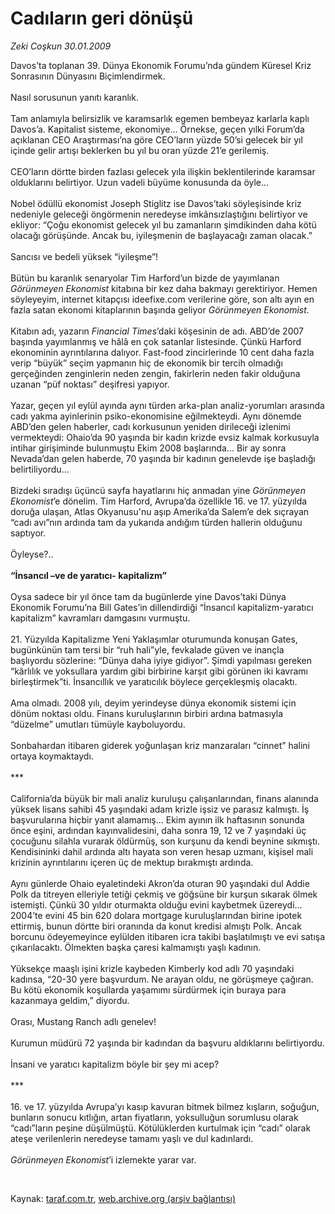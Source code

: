 # Cadıların geri dönüşü

*Zeki Coşkun 30.01.2009*

<div class="taraf_structure_2col_1zq">
<div class="margen_n">



 <p>Davos’ta toplanan 39. Dünya Ekonomik Forumu’nda gündem Küresel Kriz Sonrasının Dünyasını Biçimlendirmek. <br/><br/>Nasıl sorusunun yanıtı karanlık. <br/><br/>Tam anlamıyla belirsizlik ve karamsarlık egemen bembeyaz karlarla kaplı Davos’a. Kapitalist sisteme, ekonomiye... Örnekse, geçen yılki Forum’da açıklanan CEO Araştırması’na göre CEO’ların yüzde 50’si gelecek bir yıl içinde gelir artışı beklerken bu yıl bu oran yüzde 21’e gerilemiş. <br/><br/>CEO’ların dörtte birden fazlası gelecek yıla ilişkin beklentilerinde karamsar olduklarını belirtiyor. Uzun vadeli büyüme konusunda da öyle... <br/><br/>Nobel ödüllü ekonomist Joseph Stiglitz ise Davos’taki söyleşisinde kriz nedeniyle geleceği öngörmenin neredeyse imkânsızlaştığını belirtiyor ve ekliyor: “Çoğu ekonomist gelecek yıl bu zamanların şimdikinden daha kötü olacağı görüşünde. Ancak bu, iyileşmenin de başlayacağı zaman olacak.” <br/><br/>Sancısı ve bedeli yüksek “iyileşme”! <br/><br/>Bütün bu karanlık senaryolar Tim Harford’un bizde de yayımlanan <i>Görünmeyen Ekonomist</i> kitabına bir kez daha bakmayı gerektiriyor. Hemen söyleyeyim, internet kitapçısı ideefixe.com verilerine göre, son altı ayın en fazla satan ekonomi kitaplarının başında geliyor <i>Görünmeyen Ekonomist</i>. <br/><br/>Kitabın adı, yazarın <i>Financial Times</i>’daki köşesinin de adı. ABD’de 2007 başında yayımlanmış ve hâlâ en çok satanlar listesinde. Çünkü Harford ekonominin ayrıntılarına dalıyor. Fast-food zincirlerinde 10 cent daha fazla verip “büyük” seçim yapmanın hiç de ekonomik bir tercih olmadığı gerçeğinden zenginlerin neden zengin, fakirlerin neden fakir olduğuna uzanan “püf noktası” deşifresi yapıyor. <br/><br/>Yazar, geçen yıl eylül ayında aynı türden arka-plan analiz-yorumları arasında cadı yakma ayinlerinin psiko-ekonomisine eğilmekteydi. Aynı dönemde ABD’den gelen haberler, cadı korkusunun yeniden dirileceği izlenimi vermekteydi: Ohaio’da 90 yaşında bir kadın krizde evsiz kalmak korkusuyla intihar girişiminde bulunmuştu Ekim 2008 başlarında... Bir ay sonra Nevada’dan gelen haberde, 70 yaşında bir kadının genelevde işe başladığı belirtiliyordu... <br/><br/>Bizdeki sıradışı üçüncü sayfa hayatlarını hiç anmadan yine <i>Görünmeyen Ekonomist</i>’e dönelim. Tim Harford, Avrupa’da özellikle 16. ve 17. yüzyılda doruğa ulaşan, Atlas Okyanusu'nu aşıp Amerika’da Salem’e dek sıçrayan “cadı avı”nın ardında tam da yukarıda andığım türden hallerin olduğunu saptıyor. <br/><br/>Öyleyse?..<b> <br/><br/>“İnsancıl –ve de yaratıcı- kapitalizm”</b> <br/><br/>Oysa sadece bir yıl önce tam da bugünlerde yine Davos’taki Dünya Ekonomik Forumu’na Bill Gates’in dillendirdiği “İnsancıl kapitalizm-yaratıcı kapitalizm” kavramları damgasını vurmuştu. <br/><br/>21. Yüzyılda Kapitalizme Yeni Yaklaşımlar oturumunda konuşan Gates, bugünkünün tam tersi bir “ruh hali”yle, fevkalade güven ve inançla başlıyordu sözlerine: “Dünya daha iyiye gidiyor”. Şimdi yapılması gereken “kârlılık ve yoksullara yardım gibi birbirine karşıt gibi görünen iki kavramı birleştirmek”ti. İnsancıllık ve yaratıcılık böylece gerçekleşmiş olacaktı. <br/><br/>Ama olmadı. 2008 yılı, deyim yerindeyse dünya ekonomik sistemi için dönüm noktası oldu. Finans kuruluşlarının birbiri ardına batmasıyla “düzelme” umutları tümüyle kayboluyordu. <br/><br/>Sonbahardan itibaren giderek yoğunlaşan kriz manzaraları “cinnet” halini ortaya koymaktaydı. <br/><br/>*** <br/><br/>California’da büyük bir mali analiz kuruluşu çalışanlarından, finans alanında yüksek lisans sahibi 45 yaşındaki adam krizle işsiz ve parasız kalmıştı. İş başvurularına hiçbir yanıt alamamış... Ekim ayının ilk haftasının sonunda önce eşini, ardından kayınvalidesini, daha sonra 19, 12 ve 7 yaşındaki üç çocuğunu silahla vurarak öldürmüş, son kurşunu da kendi beynine sıkmıştı. Kendisininki dahil ardında altı hayata son veren hesap uzmanı, kişisel mali krizinin ayrıntılarını içeren üç de mektup bırakmıştı ardında. <br/><br/>Aynı günlerde Ohaio eyaletindeki Akron’da oturan 90 yaşındaki dul Addie Polk da titreyen elleriyle tetiği çekmiş ve göğsüne bir kurşun sıkarak ölmek istemişti. Çünkü 30 yıldır oturmakta olduğu evini kaybetmek üzereydi... 2004’te evini 45 bin 620 dolara mortgage kuruluşlarından birine ipotek ettirmiş, bunun dörtte biri oranında da konut kredisi almıştı Polk. Ancak borcunu ödeyemeyince eylülden itibaren icra takibi başlatılmıştı ve evi satışa çıkarılacaktı. Ölmekten başka çaresi kalmamıştı yaşlı kadının. <br/><br/>Yüksekçe maaşlı işini krizle kaybeden Kimberly kod adlı 70 yaşındaki kadınsa, “20-30 yere başvurdum. Ne arayan oldu, ne görüşmeye çağıran. Bu kötü ekonomik koşullarda yaşamımı sürdürmek için buraya para kazanmaya geldim,” diyordu. <br/><br/>Orası, Mustang Ranch adlı genelev! <br/><br/>Kurumun müdürü 72 yaşında bir kadından da başvuru aldıklarını belirtiyordu. <br/><br/>İnsani ve yaratıcı kapitalizm böyle bir şey mi acep? <br/><br/>*** <br/><br/>16. ve 17. yüzyılda Avrupa’yı kasıp kavuran bitmek bilmez kışların, soğuğun, bunların sonucu kıtlığın, artan fiyatların, yoksulluğun sorumlusu olarak “cadı”ların peşine düşülmüştü. Kötülüklerden kurtulmak için “cadı” olarak ateşe verilenlerin neredeyse tamamı yaşlı ve dul kadınlardı. <i><br/><br/>Görünmeyen Ekonomist</i>’i izlemekte yarar var.</p>

<br/>


<div id="taraf_not">
</div>

</div>


</div>

Kaynak: [taraf.com.tr](http://www.taraf.com.tr:80/makale/3789.htm), [web.archive.org (arşiv bağlantısı)](http://web.archive.org/web/20090225211516/http://www.taraf.com.tr:80/makale/3789.htm)
